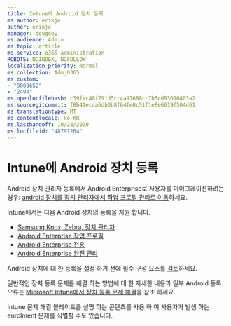 ```yaml
---
title: Intune에 Android 장치 등록
ms.author: erikje
author: erikje
manager: dougeby
ms.audience: Admin
ms.topic: article
ms.service: o365-administration
ROBOTS: NOINDEX, NOFOLLOW
localization_priority: Normal
ms.collection: Adm_O365
ms.custom:
- "9000652"
- "2494"
ms.openlocfilehash: c39fec48f791d5cc4a97688cc7b5cd93010403a2
ms.sourcegitcommit: f8b41ecda6db0b8f64fe0c51f1e8e6619f504d61
ms.translationtype: MT
ms.contentlocale: ko-KR
ms.lasthandoff: 10/28/2020
ms.locfileid: "48791264"
---
```

# <a name="enrolling-android-devices-into-intune"></a>Intune에 Android 장치 등록

Android 장치 관리자 등록에서 Android Enterprise로 사용자를 마이그레이션하려는 경우: [android 장치를 장치 관리자에서 작업 프로필 관리로 이동](https://docs.microsoft.com/mem/intune/enrollment/android-move-device-admin-work-profile)하세요.

Intune에서는 다음 Android 장치의 등록을 지원 합니다.  

- [Samsung Knox, Zebra, 장치 관리자](https://docs.microsoft.com/mem/intune/enrollment/android-enroll-device-administrator)
- [Android Enterprise 작업 프로필](https://docs.microsoft.com/mem/intune/enrollment/android-enterprise-overview)
- [Android Enterprise 전용](https://docs.microsoft.com/mem/intune/enrollment/android-dedicated-devices-fully-managed-enroll)
- [Android Enterprise 완전 관리](https://docs.microsoft.com/mem/intune/enrollment/android-fully-managed-enroll)

Android 장치에 대 한 등록을 설정 하기 전에 필수 구성 요소를 [검토](https://docs.microsoft.com/intune/enrollment/android-enroll)하세요.  

일반적인 장치 등록 문제를 해결 하는 방법에 대 한 자세한 내용과 일부 Android 등록 오류는 [Microsoft Intune에서 장치 등록 문제 해결](https://docs.microsoft.com/mem/intune/enrollment/troubleshoot-android-enrollment)을 참조 하세요.

Intune 문제 해결 블레이드를 설명 하는 콘텐츠를 사용 하 여 사용자가 발생 하는 enrolment 문제를 식별할 수도 있습니다.

